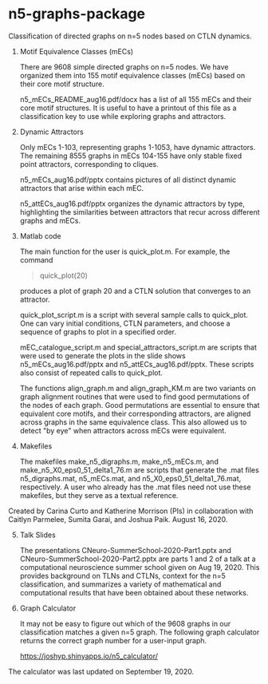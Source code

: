 # n5-graphs-package
Classification of directed graphs on n=5 nodes based on CTLN dynamics.

1. Motif Equivalence Classes (mECs)

	There are 9608 simple directed graphs on n=5 nodes. We have organized them into 155 motif equivalence classes (mECs) based on their core motif structure.

	n5_mECs_README_aug16.pdf/docx has a list of all 155 mECs and their core motif structures. It is useful to have a printout of this file as a classification key to use while exploring graphs and attractors.

2. Dynamic Attractors

	Only mECs 1-103, representing graphs 1-1053, have dynamic attractors. The remaining 8555 graphs in mECs 104-155 have only stable fixed point attractors, corresponding to cliques.

	n5_mECs_aug16.pdf/pptx contains pictures of all distinct dynamic attractors that arise within each mEC.

	n5_attECs_aug16.pdf/pptx organizes the dynamic attractors by type, highlighting the similarities between attractors that recur across different graphs and mECs.

3. Matlab code

	The main function for the user is quick_plot.m. For example, the command
	
	> quick_plot(20) 
	
	produces a plot of graph 20 and a CTLN solution that converges to an attractor.

	quick_plot_script.m is a script with several sample calls to quick_plot. One can vary initial conditions, CTLN parameters, and choose a sequence of graphs to plot in a specified order.

	mEC_catalogue_script.m and special_attractors_script.m are scripts that were used to generate the plots in the slide shows n5_mECs_aug16.pdf/pptx and n5_attECs_aug16.pdf/pptx. These scripts also consist of repeated calls to quick_plot.

	The functions align_graph.m and align_graph_KM.m are two variants on graph alignment routines that were used to find good permutations of the nodes of each graph. Good permutations are essential to ensure that equivalent core motifs, and their corresponding attractors, are aligned across graphs in the same equivalence class. This also allowed us to detect "by eye" when attractors across mECs were equivalent.

4. Makefiles

	The makefiles make_n5_digraphs.m, make_n5_mECs.m, and make_n5_X0_eps0_51_delta1_76.m are scripts that generate the .mat files n5_digraphs.mat, n5_mECs.mat, and n5_X0_eps0_51_delta1_76.mat, respectively. A user who already has the .mat files need not use these makefiles, but they serve as a textual reference.

Created by Carina Curto and Katherine Morrison (PIs) in collaboration with Caitlyn Parmelee, Sumita Garai, and Joshua Paik. August 16, 2020.

5. Talk Slides

	The presentations CNeuro-SummerSchool-2020-Part1.pptx and CNeuro-SummerSchool-2020-Part2.pptx are parts 1 and 2 of a talk at a computational neuroscience summer school given on Aug 19, 2020. This provides background on TLNs and CTLNs, context for the n=5 classification, and summarizes a variety of mathematical and computational results that have been obtained about these networks.

6. Graph Calculator

	It may not be easy to figure out which of the 9608 graphs in our classification matches a given n=5 graph. The following graph calculator returns the correct graph number for a user-input graph.
	
	https://joshyp.shinyapps.io/n5_calculator/

The calculator was last updated on September 19, 2020.
